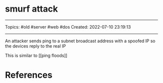 # smurf attack
---
Topics: #old #server #web #dos
Created: 2022-07-10 23:19:13

---

An attacker sends ping to a subnet broadcast address with a spoofed IP so the devices reply to the real IP

This is similar to [[ping floods]]

# References
